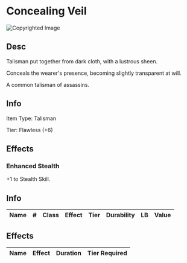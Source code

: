# Concealing Veil

![Copyrighted Image](ConcealingVeil.png)

## Desc

Talisman put together from dark cloth, with a lustrous sheen.

Conceals the wearer's presence, becoming slightly transparent at will.

A common talisman of assassins.

## Info

Item Type: Talisman

Tier: Flawless (+6)

## Effects

### Enhanced Stealth

+1 to Stealth Skill.


## Info

| Name | # | Class | Effect | Tier | Durability | LB | Value |
| :--: | :-: | :---: | :----: | :--: | :--------: | :-: | :---: |

## Effects

| Name | Effect | Duration | Tier Required |
| :--- | :----: | :------: | :-----------: |
